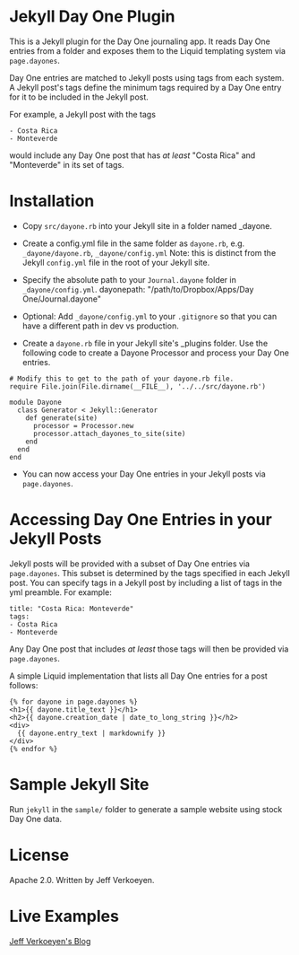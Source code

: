 # Jekyll Day One Plugin

This is a Jekyll plugin for the Day One journaling app. It reads
Day One entries from a folder and exposes them to the Liquid
templating system via `page.dayones`.

Day One entries are matched to Jekyll posts using tags from each
system. A Jekyll post's tags define the minimum tags required by
a Day One entry for it to be included in the Jekyll post.

For example, a Jekyll post with the tags

    - Costa Rica
    - Monteverde

would include any Day One post that has *at least* "Costa Rica"
and "Monteverde" in its set of tags.

# Installation

- Copy `src/dayone.rb` into your Jekyll site in a folder named
  _dayone.

- Create a config.yml file in the same folder as `dayone.rb`,
  e.g. `_dayone/dayone.rb`, `_dayone/config.yml`
  Note: this is distinct from the Jekyll `config.yml` file in
  the root of your Jekyll site.

- Specify the absolute path to your `Journal.dayone` folder in
  `_dayone/config.yml`.
   dayonepath: "/path/to/Dropbox/Apps/Day One/Journal.dayone"

- Optional: Add `_dayone/config.yml` to your `.gitignore` so that
  you can have a different path in dev vs production.

- Create a `dayone.rb` file in your Jekyll site's _plugins
  folder. Use the following code to create a Dayone Processor and
  process your Day One entries.

```
# Modify this to get to the path of your dayone.rb file.
require File.join(File.dirname(__FILE__), '../../src/dayone.rb')

module Dayone
  class Generator < Jekyll::Generator
    def generate(site)
      processor = Processor.new
      processor.attach_dayones_to_site(site)
    end
  end
end
```

- You can now access your Day One entries in your Jekyll posts
  via `page.dayones`.

# Accessing Day One Entries in your Jekyll Posts

Jekyll posts will be provided with a subset of Day One entries
via `page.dayones`. This subset is determined by the tags
specified in each Jekyll post. You can specify tags in a Jekyll
post by including a list of tags in the yml preamble. For
example:

    title: "Costa Rica: Monteverde"
    tags:
    - Costa Rica
    - Monteverde

Any Day One post that includes *at least* those tags will then
be provided via `page.dayones`.

A simple Liquid implementation that lists all Day One entries
for a post follows:

```
{% for dayone in page.dayones %}
<h1>{{ dayone.title_text }}</h1>
<h2>{{ dayone.creation_date | date_to_long_string }}</h2>
<div>
  {{ dayone.entry_text | markdownify }}
</div>
{% endfor %}
```

# Sample Jekyll Site

Run `jekyll` in the `sample/` folder to generate a sample website
using stock Day One data.

# License

Apache 2.0. Written by Jeff Verkoeyen.

# Live Examples

[Jeff Verkoeyen's Blog](http://blog.jeffverkoeyen.com/)
